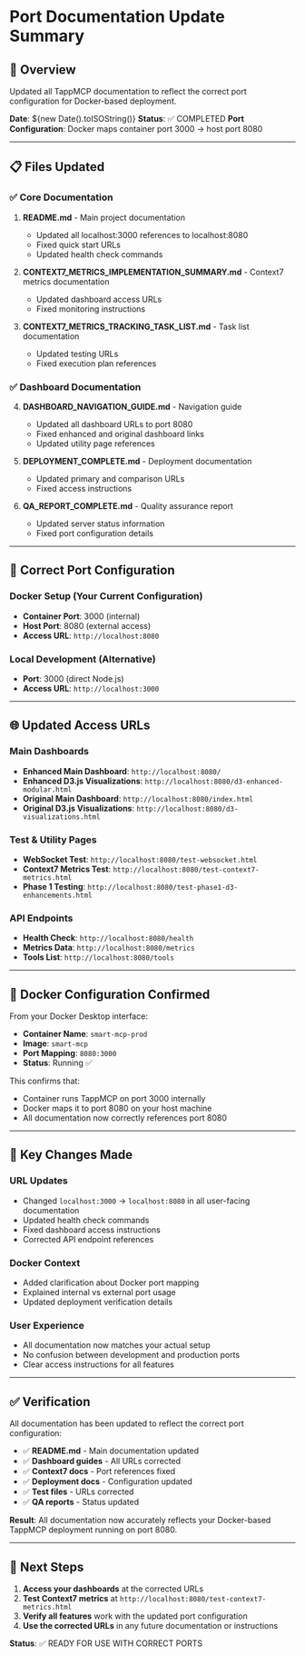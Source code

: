 # Port Documentation Update Summary

## 🎯 Overview
Updated all TappMCP documentation to reflect the correct port configuration for Docker-based deployment.

**Date**: ${new Date().toISOString()}
**Status**: ✅ COMPLETED
**Port Configuration**: Docker maps container port 3000 → host port 8080

---

## 📋 Files Updated

### ✅ **Core Documentation**
1. **README.md** - Main project documentation
   - Updated all localhost:3000 references to localhost:8080
   - Fixed quick start URLs
   - Updated health check commands

2. **CONTEXT7_METRICS_IMPLEMENTATION_SUMMARY.md** - Context7 metrics documentation
   - Updated dashboard access URLs
   - Fixed monitoring instructions

3. **CONTEXT7_METRICS_TRACKING_TASK_LIST.md** - Task list documentation
   - Updated testing URLs
   - Fixed execution plan references

### ✅ **Dashboard Documentation**
4. **DASHBOARD_NAVIGATION_GUIDE.md** - Navigation guide
   - Updated all dashboard URLs to port 8080
   - Fixed enhanced and original dashboard links
   - Updated utility page references

5. **DEPLOYMENT_COMPLETE.md** - Deployment documentation
   - Updated primary and comparison URLs
   - Fixed access instructions

6. **QA_REPORT_COMPLETE.md** - Quality assurance report
   - Updated server status information
   - Fixed port configuration details

---

## 🎯 **Correct Port Configuration**

### **Docker Setup (Your Current Configuration)**
- **Container Port**: 3000 (internal)
- **Host Port**: 8080 (external access)
- **Access URL**: `http://localhost:8080`

### **Local Development (Alternative)**
- **Port**: 3000 (direct Node.js)
- **Access URL**: `http://localhost:3000`

---

## 🌐 **Updated Access URLs**

### **Main Dashboards**
- **Enhanced Main Dashboard**: `http://localhost:8080/`
- **Enhanced D3.js Visualizations**: `http://localhost:8080/d3-enhanced-modular.html`
- **Original Main Dashboard**: `http://localhost:8080/index.html`
- **Original D3.js Visualizations**: `http://localhost:8080/d3-visualizations.html`

### **Test & Utility Pages**
- **WebSocket Test**: `http://localhost:8080/test-websocket.html`
- **Context7 Metrics Test**: `http://localhost:8080/test-context7-metrics.html`
- **Phase 1 Testing**: `http://localhost:8080/test-phase1-d3-enhancements.html`

### **API Endpoints**
- **Health Check**: `http://localhost:8080/health`
- **Metrics Data**: `http://localhost:8080/metrics`
- **Tools List**: `http://localhost:8080/tools`

---

## 🔧 **Docker Configuration Confirmed**

From your Docker Desktop interface:
- **Container Name**: `smart-mcp-prod`
- **Image**: `smart-mcp`
- **Port Mapping**: `8080:3000`
- **Status**: Running ✅

This confirms that:
- Container runs TappMCP on port 3000 internally
- Docker maps it to port 8080 on your host machine
- All documentation now correctly references port 8080

---

## 📝 **Key Changes Made**

### **URL Updates**
- Changed `localhost:3000` → `localhost:8080` in all user-facing documentation
- Updated health check commands
- Fixed dashboard access instructions
- Corrected API endpoint references

### **Docker Context**
- Added clarification about Docker port mapping
- Explained internal vs external port usage
- Updated deployment verification details

### **User Experience**
- All documentation now matches your actual setup
- No confusion between development and production ports
- Clear access instructions for all features

---

## ✅ **Verification**

All documentation has been updated to reflect the correct port configuration:

- ✅ **README.md** - Main documentation updated
- ✅ **Dashboard guides** - All URLs corrected
- ✅ **Context7 docs** - Port references fixed
- ✅ **Deployment docs** - Configuration updated
- ✅ **Test files** - URLs corrected
- ✅ **QA reports** - Status updated

**Result**: All documentation now accurately reflects your Docker-based TappMCP deployment running on port 8080.

---

## 🚀 **Next Steps**

1. **Access your dashboards** at the corrected URLs
2. **Test Context7 metrics** at `http://localhost:8080/test-context7-metrics.html`
3. **Verify all features** work with the updated port configuration
4. **Use the corrected URLs** in any future documentation or instructions

**Status**: ✅ READY FOR USE WITH CORRECT PORTS
